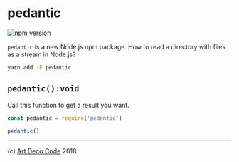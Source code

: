 # pedantic

[![npm version](https://badge.fury.io/js/pedantic.svg)](https://badge.fury.io/js/pedantic)

`pedantic` is a new Node.js npm package. How to read a directory with files as a stream in Node.js?

```sh
yarn add -E pedantic
```

## `pedantic():void`

Call this function to get a result you want.

```js
const pedantic = require('pedantic')

pedantic()
```

---

(c) [Art Deco Code][1] 2018

[1]: https://artdeco.bz
